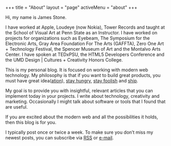 +++
title = "About"
layout = "page"
activeMenu = "about"
+++

Hi, my name is James Stone.

I have worked at Apple, Loudeye (now Nokia), Tower Records and taught at the School of Visual Art at Penn State as an Instructor. I have worked on projects for organizations such as Eyebeam, The Symposium for the Electronic Arts, Gray Area Foundation For The Arts (GAFFTA), Zero One Art + Technology Festival, the Spencer Museum of Art and the Montalvo Arts Center. I have spoken at TEDxPSU, the HTML5 Developers Conference and the UMD Design | Cultures + Creativity Honors College.

This is my personal blog. It is focused on working with modern web technology. My philosophy is that if you want to build great products, you must have great idea([ation](http://www.amazon.com/gp/product/1449334911/ref=as_li_qf_sp_asin_il_tl?ie=UTF8&camp=1789&creative=9325&creativeASIN=1449334911&linkCode=as2&tag=jamestonport-20)), [stay hungry](http://www.youtube.com/watch?v=D1R-jKKp3NA), [stay foolish](http://english.stackexchange.com/questions/44538/what-does-the-phrase-stay-hungry-stay-foolish-mean) and [ship](http://www.folklore.org/StoryView.py?story=Real_Artists_Ship.txt).

My goal is to provide you with insightful, relevant articles that you can implement today in your projects. I write about technology, creativity and marketing. Occasionally I might talk about software or tools that I found that are useful.

If you are excited about the modern web and all the possibilities it holds, then this blog is for you.

I typically post once or twice a week. To make sure you don’t miss my newest posts, you can subscribe via [RSS](http://feeds.feedburner.com/jamesmanofstone) or [e-mail](/updates).

